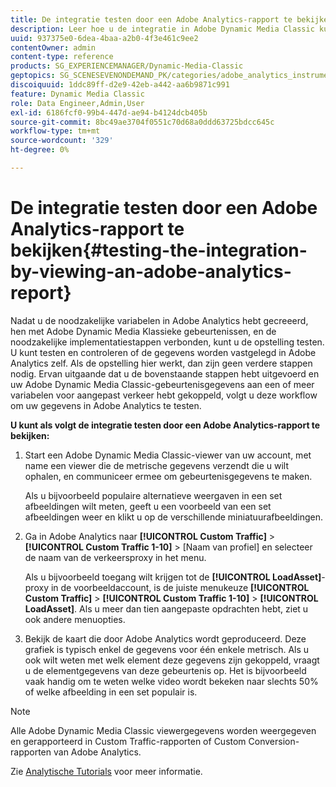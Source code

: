 ```yaml
---
title: De integratie testen door een Adobe Analytics-rapport te bekijken
description: Leer hoe u de integratie in Adobe Dynamic Media Classic kunt testen door een Adobe Analytics-rapport te bekijken.
uuid: 937375e0-6dea-4baa-a2b0-4f3e461c9ee2
contentOwner: admin
content-type: reference
products: SG_EXPERIENCEMANAGER/Dynamic-Media-Classic
geptopics: SG_SCENESEVENONDEMAND_PK/categories/adobe_analytics_instrumentation_kit
discoiquuid: 1ddc89ff-d2e9-42eb-a442-aa6b9871c991
feature: Dynamic Media Classic
role: Data Engineer,Admin,User
exl-id: 6186fcf0-99b4-447d-ae94-b4124dcb405b
source-git-commit: 8bc49ae3704f0551c70d68a0ddd63725bdcc645c
workflow-type: tm+mt
source-wordcount: '329'
ht-degree: 0%

---
```


# De integratie testen door een Adobe Analytics-rapport te bekijken{#testing-the-integration-by-viewing-an-adobe-analytics-report}

Nadat u de noodzakelijke variabelen in Adobe Analytics hebt gecreeerd, hen met Adobe Dynamic Media Klassieke gebeurtenissen, en de noodzakelijke implementatiestappen verbonden, kunt u de opstelling testen. U kunt testen en controleren of de gegevens worden vastgelegd in Adobe Analytics zelf. Als de opstelling hier werkt, dan zijn geen verdere stappen nodig. Ervan uitgaande dat u de bovenstaande stappen hebt uitgevoerd en uw Adobe Dynamic Media Classic-gebeurtenisgegevens aan een of meer variabelen voor aangepast verkeer hebt gekoppeld, volgt u deze workflow om uw gegevens in Adobe Analytics te testen.

**U kunt als volgt de integratie testen door een Adobe Analytics-rapport te bekijken:**

1. Start een Adobe Dynamic Media Classic-viewer van uw account, met name een viewer die de metrische gegevens verzendt die u wilt ophalen, en communiceer ermee om gebeurtenisgegevens te maken.

   Als u bijvoorbeeld populaire alternatieve weergaven in een set afbeeldingen wilt meten, geeft u een voorbeeld van een set afbeeldingen weer en klikt u op de verschillende miniatuurafbeeldingen.

1. Ga in Adobe Analytics naar **[!UICONTROL Custom Traffic]** > **[!UICONTROL Custom Traffic 1-10]** > [Naam van profiel] en selecteer de naam van de verkeersproxy in het menu.

   Als u bijvoorbeeld toegang wilt krijgen tot de **[!UICONTROL LoadAsset]**-proxy in de voorbeeldaccount, is de juiste menukeuze **[!UICONTROL Custom Traffic]** > **[!UICONTROL Custom Traffic 1-10]** > **[!UICONTROL LoadAsset]**. Als u meer dan tien aangepaste opdrachten hebt, ziet u ook andere menuopties.

1. Bekijk de kaart die door Adobe Analytics wordt geproduceerd. Deze grafiek is typisch enkel de gegevens voor één enkele metrisch. Als u ook wilt weten met welk element deze gegevens zijn gekoppeld, vraagt u de elementgegevens van deze gebeurtenis op. Het is bijvoorbeeld vaak handig om te weten welke video wordt bekeken naar slechts 50% of welke afbeelding in een set populair is.

>[!NOTE]
>
>Alle Adobe Dynamic Media Classic viewergegevens worden weergegeven en gerapporteerd in Custom Traffic-rapporten of Custom Conversion-rapporten van Adobe Analytics.

Zie [Analytische Tutorials](https://experienceleague.adobe.com/docs/analytics-learn/tutorials/overview.html) voor meer informatie.